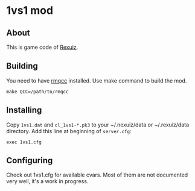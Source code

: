 1vs1 mod
========

## About

This is game code of [Rexuiz](https://github.com/kasymovga/rexuiz).

## Building

You need to have [rmqcc](https://github.com/kasymovga/rmqcc) installed.
Use make command to build the mod.
~~~~
make QCC=/path/to/rmqcc
~~~~

## Installing

Copy `1vs1.dat` and `cl_1vs1-*.pk3` to your ~/.nexuiz/data or ~/.rexuiz/data directory.
Add this line at beginning of `server.cfg`:
~~~~
exec 1vs1.cfg
~~~~

## Configuring

Check out 1vs1.cfg for available cvars. Most of them are not documented very well, it's a work in progress.
